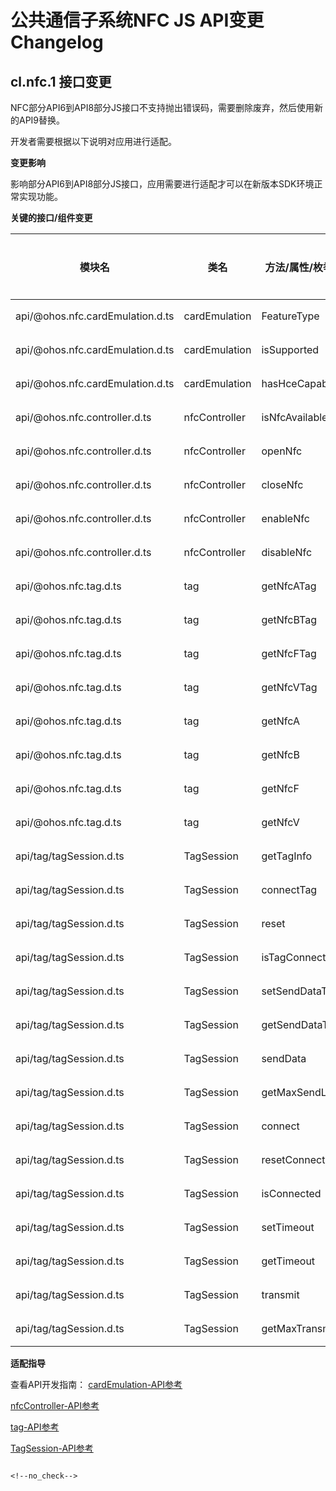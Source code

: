 # 公共通信子系统NFC JS API变更Changelog

## cl.nfc.1 接口变更
NFC部分API6到API8部分JS接口不支持抛出错误码，需要删除废弃，然后使用新的API9替换。

开发者需要根据以下说明对应用进行适配。

 **变更影响**

影响部分API6到API8部分JS接口，应用需要进行适配才可以在新版本SDK环境正常实现功能。

**关键的接口/组件变更**

| 模块名                    | 类名                | 方法/属性/枚举/常量                                          | 变更类型 |
| ------------------------- | ------------------- | ------------------------------------------------------------ | -------- |
| api/@ohos.nfc.cardEmulation.d.ts        | cardEmulation         | FeatureType  | 废弃     |
| api/@ohos.nfc.cardEmulation.d.ts        | cardEmulation         | isSupported  | 废弃     |
| api/@ohos.nfc.cardEmulation.d.ts        | cardEmulation         | hasHceCapability  | 新增     |
| api/@ohos.nfc.controller.d.ts        | nfcController         | isNfcAvailable  | 废弃     |
| api/@ohos.nfc.controller.d.ts        | nfcController         | openNfc  | 废弃     |
| api/@ohos.nfc.controller.d.ts        | nfcController         | closeNfc  | 废弃     |
| api/@ohos.nfc.controller.d.ts        | nfcController         | enableNfc  | 新增     |
| api/@ohos.nfc.controller.d.ts        | nfcController         | disableNfc  | 新增     |
| api/@ohos.nfc.tag.d.ts        | tag         | getNfcATag  | 废弃     |
| api/@ohos.nfc.tag.d.ts        | tag         | getNfcBTag  | 废弃     |
| api/@ohos.nfc.tag.d.ts        | tag         | getNfcFTag  | 废弃     |
| api/@ohos.nfc.tag.d.ts        | tag         | getNfcVTag  | 废弃     |
| api/@ohos.nfc.tag.d.ts        | tag         | getNfcA  | 新增     |
| api/@ohos.nfc.tag.d.ts        | tag         | getNfcB  | 新增     |
| api/@ohos.nfc.tag.d.ts        | tag         | getNfcF  | 新增     |
| api/@ohos.nfc.tag.d.ts        | tag         | getNfcV  | 新增     |
| api/tag/tagSession.d.ts        | TagSession          | getTagInfo  | 废弃     |
| api/tag/tagSession.d.ts        | TagSession          | connectTag  | 废弃     |
| api/tag/tagSession.d.ts        | TagSession          | reset  | 废弃     |
| api/tag/tagSession.d.ts        | TagSession          | isTagConnected  | 废弃     |
| api/tag/tagSession.d.ts        | TagSession          | setSendDataTimeout  | 废弃     |
| api/tag/tagSession.d.ts        | TagSession          | getSendDataTimeout  | 废弃     |
| api/tag/tagSession.d.ts        | TagSession          | sendData  | 废弃     |
| api/tag/tagSession.d.ts        | TagSession          | getMaxSendLength  | 废弃     |
| api/tag/tagSession.d.ts        | TagSession          | connect  | 新增     |
| api/tag/tagSession.d.ts        | TagSession          | resetConnection  | 新增     |
| api/tag/tagSession.d.ts        | TagSession          | isConnected  | 新增     |
| api/tag/tagSession.d.ts        | TagSession          | setTimeout  | 新增     |
| api/tag/tagSession.d.ts        | TagSession          | getTimeout  | 新增     |
| api/tag/tagSession.d.ts        | TagSession          | transmit  | 新增     |
| api/tag/tagSession.d.ts        | TagSession          | getMaxTransmitSize  | 新增     |

**适配指导**

查看API开发指南：
[cardEmulation-API参考](https://gitee.com/openharmony/docs/blob/master/zh-cn/application-dev/reference/apis/js-apis-cardEmulation.md)

[nfcController-API参考](https://gitee.com/openharmony/docs/blob/master/zh-cn/application-dev/reference/apis/js-apis-nfcController.md)

[tag-API参考](https://gitee.com/openharmony/docs/blob/master/zh-cn/application-dev/reference/apis/js-apis-nfcTag.md)

[TagSession-API参考](https://gitee.com/openharmony/docs/blob/master/zh-cn/application-dev/reference/apis/js-apis-tagSession.md)
```

<!--no_check-->